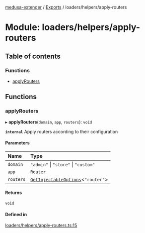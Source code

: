 [medusa-extender](../README.md) / [Exports](../modules.md) / loaders/helpers/apply-routers

# Module: loaders/helpers/apply-routers

## Table of contents

### Functions

- [applyRouters](loaders_helpers_apply_routers.md#applyrouters)

## Functions

### applyRouters

▸ **applyRouters**(`domain`, `app`, `routers`): `void`

**`internal`**
Apply routers according to their configuration

#### Parameters

| Name | Type |
| :------ | :------ |
| `domain` | ``"admin"`` \| ``"store"`` \| ``"custom"`` |
| `app` | `Router` |
| `routers` | [`GetInjectableOptions`](core_types.md#getinjectableoptions)<``"router"``\> |

#### Returns

`void`

#### Defined in

[loaders/helpers/apply-routers.ts:15](https://github.com/adrien2p/medusa-extender/blob/71ceaa3/src/loaders/helpers/apply-routers.ts#L15)

